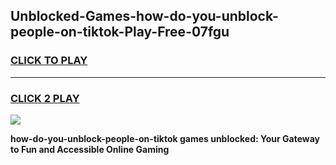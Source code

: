 
## Unblocked-Games-how-do-you-unblock-people-on-tiktok-Play-Free-07fgu
<h3>
<a href="https://premium76.site?title=how-do-you-unblock-people-on-tiktok&ref=18A1">CLICK TO PLAY</a></h3>
<hr>

<h3>
<a href="https://premium76.site?title=how-do-you-unblock-people-on-tiktok&ref=18A1">CLICK 2 PLAY</a>
  
</h3>

<a href="https://premium76.site?title=how-do-you-unblock-people-on-tiktok&ref=18A1"><img src="https://clearcache.store/games.png"></a>


**how-do-you-unblock-people-on-tiktok games unblocked: Your Gateway to Fun and Accessible Online Gaming**
